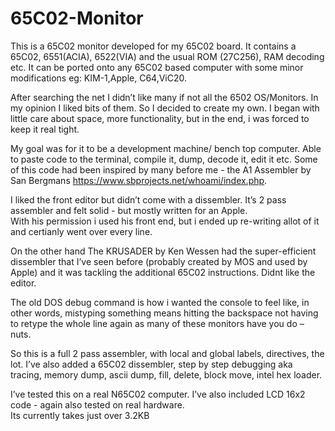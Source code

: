 # 65C02-Monitor

This is a 65C02 monitor developed for my 65C02 board. It contains a 65C02, 6551(ACIA), 6522(VIA) and the usual ROM (27C256), RAM decoding etc. It can be ported onto any 65C02 based computer with some minor modifications eg: KIM-1,Apple, C64,ViC20. 

After searching the net I didn’t like many if not all the 6502 OS/Monitors. In my opinion I liked bits of them. So I decided to create my own. I began with little care about space, more functionality, but in the end, i was forced to keep it real tight. 

My goal was for it to be a development machine/ bench top computer. Able to paste code to the terminal, compile it, dump, decode it, edit it etc. Some of this code had been inspired by many before me - the A1 Assembler by San Bergmans https://www.sbprojects.net/whoami/index.php.  

I liked the front editor but didn’t come with a dissembler. It’s 2 pass assembler and felt solid - but mostly written for an Apple.  
With his permission i used his front end, but i ended up re-writing allot of it and certianly went over every line. 

On the other hand The KRUSADER by Ken Wessen had the super-efficient dissembler that I’ve seen before (probably created by MOS and used by Apple) and it was tackling the additional 65C02 instructions. Didnt like the editor. 

The old DOS debug command is how i wanted the console to feel like, in other words, mistyping something means hitting the backspace not having to retype the whole line again as many of these monitors have you do – nuts.

So this is a full 2 pass assembler, with local and global labels, directives, the lot. I’ve also added a 65C02 dissembler, step by step debugging aka tracing, memory dump, ascii dump, fill, delete, block move, intel hex loader.  

I’ve tested this on a real N65C02 computer. I’ve also included LCD 16x2 code - again also tested on real hardware.  
Its currently takes just over 3.2KB



